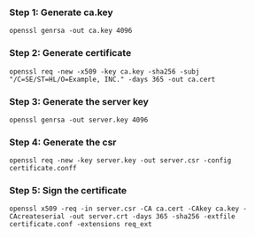 ### Step 1: Generate ca.key

```
openssl genrsa -out ca.key 4096
```

### Step 2: Generate certificate

```
openssl req -new -x509 -key ca.key -sha256 -subj "/C=SE/ST=HL/O=Example, INC." -days 365 -out ca.cert
```

### Step 3: Generate the server key

```
openssl genrsa -out server.key 4096
```

### Step 4: Generate the csr

```
openssl req -new -key server.key -out server.csr -config certificate.conff
```

### Step 5: Sign the certificate

```
openssl x509 -req -in server.csr -CA ca.cert -CAkey ca.key -CAcreateserial -out server.crt -days 365 -sha256 -extfile certificate.conf -extensions req_ext
```
